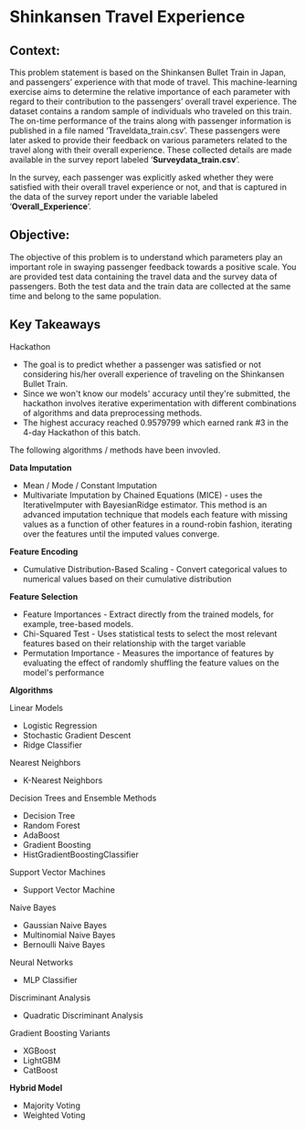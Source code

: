 # **Shinkansen Travel Experience**

## **Context:**

This problem statement is based on the Shinkansen Bullet Train in Japan, and passengers’ experience with that mode of travel. This machine-learning exercise aims to determine the relative importance of each parameter with regard to their contribution to the passengers’ overall travel experience. The dataset contains a random sample of individuals who traveled on this train. The on-time performance of the trains along with passenger information is published in a file named ‘Traveldata_train.csv’.  These passengers were later asked to provide their feedback on various parameters related to the travel along with their overall experience. These collected details are made available in the survey report labeled ‘**Surveydata_train.csv**’.

In the survey, each passenger was explicitly asked whether they were satisfied with their overall travel experience or not, and that is captured in the data of the survey report under the variable labeled ‘**Overall_Experience**’.


## **Objective:**

 The objective of this problem is to understand which parameters play an important role in swaying passenger feedback towards a positive scale. You are provided test data containing the travel data and the survey data of passengers. Both the test data and the train data are collected at the same time and belong to the same population.

## **Key Takeaways**

Hackathon

* The goal is to predict whether a passenger was satisfied or not considering his/her overall experience of traveling on the Shinkansen Bullet Train.
* Since we won't know our models' accuracy until they're submitted, the hackathon involves iterative experimentation with different combinations of algorithms and data preprocessing methods.
* The highest accuracy reached 0.9579799 which earned rank #3 in the 4-day Hackathon of this batch.


The following algorithms / methods have been invovled.

**Data Imputation**
* Mean / Mode / Constant Imputation
* Multivariate Imputation by Chained Equations (MICE) - uses the IterativeImputer with BayesianRidge estimator. This method is an advanced imputation technique that models each feature with missing values as a function of other features in a round-robin fashion, iterating over the features until the imputed values converge.

**Feature Encoding**
* Cumulative Distribution-Based Scaling - Convert categorical values to numerical values based on their cumulative distribution

**Feature Selection**
* Feature Importances - Extract directly from the trained models, for example, tree-based models.
* Chi-Squared Test - Uses statistical tests to select the most relevant features based on their relationship with the target variable
* Permutation Importance - Measures the importance of features by evaluating the effect of randomly shuffling the feature values on the model's performance

**Algorithms**

Linear Models
* Logistic Regression
* Stochastic Gradient Descent
* Ridge Classifier

Nearest Neighbors
* K-Nearest Neighbors

Decision Trees and Ensemble Methods
* Decision Tree
* Random Forest
* AdaBoost
* Gradient Boosting
* HistGradientBoostingClassifier

Support Vector Machines
* Support Vector Machine

Naive Bayes
* Gaussian Naive Bayes
* Multinomial Naive Bayes
* Bernoulli Naive Bayes

Neural Networks
* MLP Classifier

Discriminant Analysis
* Quadratic Discriminant Analysis

Gradient Boosting Variants
* XGBoost
* LightGBM
* CatBoost

**Hybrid Model**

* Majority Voting
* Weighted Voting



